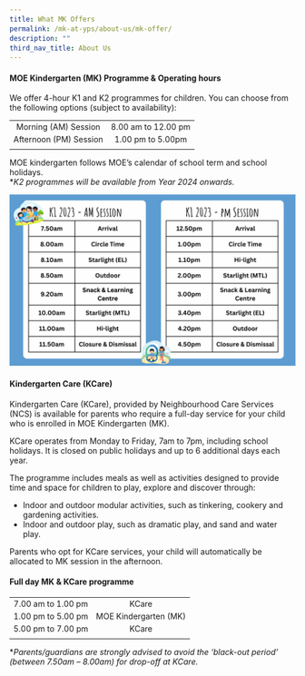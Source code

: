 ```yaml
---
title: What MK Offers
permalink: /mk-at-yps/about-us/mk-offer/
description: ""
third_nav_title: About Us
---
```

#### **MOE Kindergarten (MK) Programme &amp; Operating hours**
We offer 4-hour K1 and K2 programmes for children. You can choose from the following options (subject to availability):

| | |
| :--------: | :--------: |
| Morning (AM) Session | 8.00 am to 12.00 pm |
| Afternoon (PM) Session | 1.00 pm to 5.00pm |
| | |

MOE kindergarten follows MOE’s calendar of school term and school holidays.
<br>**K2 programmes will be available from Year 2024 onwards.*

![](/images/MK%20YPS/About%20Us/mk_daily_schedule.png)

#### **Kindergarten Care (KCare)**
Kindergarten Care (KCare), provided by Neighbourhood Care Services (NCS) is available for parents who require a full-day service for your child who is enrolled in MOE Kindergarten (MK).

KCare operates from Monday to Friday, 7am to 7pm, including school holidays. It is closed on public holidays and up to 6 additional days each year.

The programme includes meals as well as activities designed to provide time and space for children to play, explore and discover through:
* Indoor and outdoor modular activities, such as tinkering, cookery and gardening activities.
* Indoor and outdoor play, such as dramatic play, and sand and water play.

Parents who opt for KCare services, your child will automatically be allocated to MK session in the afternoon.

#### **Full day MK &amp; KCare programme**

| | |
| :--------: | :--------: |
| 7.00 am to 1.00 pm | KCare |
| 1.00 pm to 5.00 pm | MOE Kindergarten (MK) |
| 5.00 pm to 7.00 pm | KCare |
| | |

**Parents/guardians are strongly advised to avoid the ‘black-out period’ (between 7.50am – 8.00am) for drop-off at KCare.*